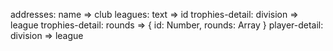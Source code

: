 addresses: name => club
leagues: text => id
trophies-detail: division => league
trophies-detail: rounds => { id: Number, rounds: Array<Object> }
player-detail: division => league